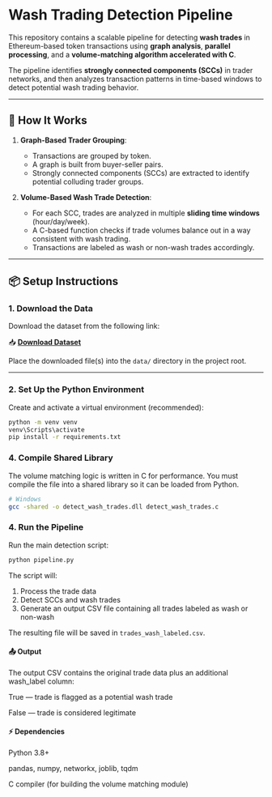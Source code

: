 # Wash Trading Detection Pipeline

This repository contains a scalable pipeline for detecting **wash trades** in Ethereum-based token transactions using **graph analysis**, **parallel processing**, and a **volume-matching algorithm accelerated with C**.

The pipeline identifies **strongly connected components (SCCs)** in trader networks, and then analyzes transaction patterns in time-based windows to detect potential wash trading behavior.

---

## 🚀 How It Works

1. **Graph-Based Trader Grouping**:
   - Transactions are grouped by token.
   - A graph is built from buyer-seller pairs.
   - Strongly connected components (SCCs) are extracted to identify potential colluding trader groups.

2. **Volume-Based Wash Trade Detection**:
   - For each SCC, trades are analyzed in multiple **sliding time windows** (hour/day/week).
   - A C-based function checks if trade volumes balance out in a way consistent with wash trading.
   - Transactions are labeled as wash or non-wash trades accordingly.

---

## 📦 Setup Instructions

### 1. Download the Data

Download the dataset from the following link:

📥 **[Download Dataset](https://tubcloud.tu-berlin.de/s/6WGL9HnK4QwJKRK)**

Place the downloaded file(s) into the `data/` directory in the project root.

---

### 2. Set Up the Python Environment

Create and activate a virtual environment (recommended):

```bash
python -m venv venv
venv\Scripts\activate
pip install -r requirements.txt
```

### 4. Compile Shared Library
The volume matching logic is written in C for performance. You must compile the file into a shared library so it can be loaded from Python.

```bash
# Windows
gcc -shared -o detect_wash_trades.dll detect_wash_trades.c
```

### 4. Run the Pipeline
Run the main detection script:

```bash
python pipeline.py
```
The script will:

1. Process the trade data
2. Detect SCCs and wash trades
3. Generate an output CSV file containing all trades labeled as wash or non-wash

The resulting file will be saved in `trades_wash_labeled.csv`.

#### 📤 Output
The output CSV contains the original trade data plus an additional wash_label column:

True — trade is flagged as a potential wash trade

False — trade is considered legitimate

#### ⚡ Dependencies
Python 3.8+

pandas, numpy, networkx, joblib, tqdm

C compiler (for building the volume matching module)